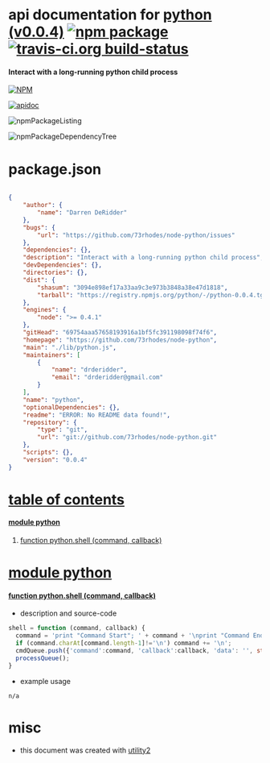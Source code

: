# api documentation for  [python (v0.0.4)](https://github.com/73rhodes/node-python)  [![npm package](https://img.shields.io/npm/v/npmdoc-python.svg?style=flat-square)](https://www.npmjs.org/package/npmdoc-python) [![travis-ci.org build-status](https://api.travis-ci.org/npmdoc/node-npmdoc-python.svg)](https://travis-ci.org/npmdoc/node-npmdoc-python)
#### Interact with a long-running python child process

[![NPM](https://nodei.co/npm/python.png?downloads=true)](https://www.npmjs.com/package/python)

[![apidoc](https://npmdoc.github.io/node-npmdoc-python/build/screenCapture.buildNpmdoc.browser._2Fhome_2Ftravis_2Fbuild_2Fnpmdoc_2Fnode-npmdoc-python_2Ftmp_2Fbuild_2Fapidoc.html.png)](https://npmdoc.github.io/node-npmdoc-python/build/apidoc.html)

![npmPackageListing](https://npmdoc.github.io/node-npmdoc-python/build/screenCapture.npmPackageListing.svg)

![npmPackageDependencyTree](https://npmdoc.github.io/node-npmdoc-python/build/screenCapture.npmPackageDependencyTree.svg)



# package.json

```json

{
    "author": {
        "name": "Darren DeRidder"
    },
    "bugs": {
        "url": "https://github.com/73rhodes/node-python/issues"
    },
    "dependencies": {},
    "description": "Interact with a long-running python child process",
    "devDependencies": {},
    "directories": {},
    "dist": {
        "shasum": "3094e898ef17a33aa9c3e973b3848a38e47d1818",
        "tarball": "https://registry.npmjs.org/python/-/python-0.0.4.tgz"
    },
    "engines": {
        "node": ">= 0.4.1"
    },
    "gitHead": "69754aaa57658193916a1bf5fc391198098f74f6",
    "homepage": "https://github.com/73rhodes/node-python",
    "main": "./lib/python.js",
    "maintainers": [
        {
            "name": "drderidder",
            "email": "drderidder@gmail.com"
        }
    ],
    "name": "python",
    "optionalDependencies": {},
    "readme": "ERROR: No README data found!",
    "repository": {
        "type": "git",
        "url": "git://github.com/73rhodes/node-python.git"
    },
    "scripts": {},
    "version": "0.0.4"
}
```



# <a name="apidoc.tableOfContents"></a>[table of contents](#apidoc.tableOfContents)

#### [module python](#apidoc.module.python)
1.  [function <span class="apidocSignatureSpan">python.</span>shell (command, callback)](#apidoc.element.python.shell)



# <a name="apidoc.module.python"></a>[module python](#apidoc.module.python)

#### <a name="apidoc.element.python.shell"></a>[function <span class="apidocSignatureSpan">python.</span>shell (command, callback)](#apidoc.element.python.shell)
- description and source-code
```javascript
shell = function (command, callback) {
  command = 'print "Command Start"; ' + command + '\nprint "Command End"';
  if (command.charAt[command.length-1]!='\n') command += '\n';
  cmdQueue.push({'command':command, 'callback':callback, 'data': '', state: 'pending'});
  processQueue();
}
```
- example usage
```shell
n/a
```



# misc
- this document was created with [utility2](https://github.com/kaizhu256/node-utility2)
